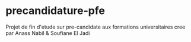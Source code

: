 # precandidature-pfe
Projet de fin d'etude sur pre-candidate aux formations universitaires
cree par Anass Nabil & Soufiane El Jadi

